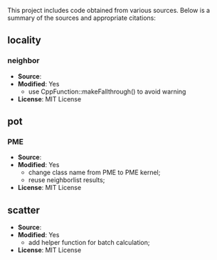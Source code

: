 This project includes code obtained from various sources. Below is a summary of the sources and appropriate citations:

## locality
### neighbor

- **Source**: [](https://github.com/openmm/NNPOps/tree/master/src/pytorch/neighbors)
- **Modified**: Yes
    * use CppFunction::makeFallthrough() to avoid warning
- **License**: MIT License

## pot
### PME

- **Source**: [](https://github.com/openmm/NNPOps/tree/master/src/pytorch/pme)
- **Modified**: Yes
    * change class name from PME to PME kernel;
    * reuse neighborlist results;
- **License**: MIT License

## scatter

- **Source**: [](https://github.com/rusty1s/pytorch_scatter)
- **Modified**: Yes
    * add helper function for batch calculation;
- **License**: MIT License